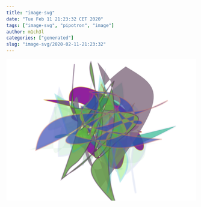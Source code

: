 ```yaml
---
title: "image-svg"
date: "Tue Feb 11 21:23:32 CET 2020"
tags: ["image-svg", "pipotron", "image"]
author: m1ch3l
categories: ["generated"]
slug: "image-svg/2020-02-11-21:23:32"
---
```


![](image.svg)
